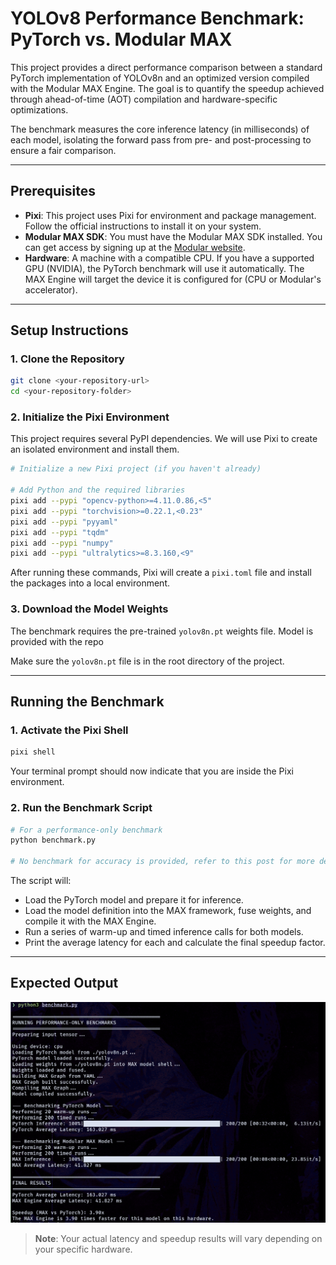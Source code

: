 
# YOLOv8 Performance Benchmark: PyTorch vs. Modular MAX

This project provides a direct performance comparison between a standard PyTorch implementation of YOLOv8n and an optimized version compiled with the Modular MAX Engine. The goal is to quantify the speedup achieved through ahead-of-time (AOT) compilation and hardware-specific optimizations.

The benchmark measures the core inference latency (in milliseconds) of each model, isolating the forward pass from pre- and post-processing to ensure a fair comparison.

---

## Prerequisites

- **Pixi**: This project uses Pixi for environment and package management. Follow the official instructions to install it on your system.
- **Modular MAX SDK**: You must have the Modular MAX SDK installed. You can get access by signing up at the [Modular website](https://www.modular.com/).
- **Hardware**: A machine with a compatible CPU. If you have a supported GPU (NVIDIA), the PyTorch benchmark will use it automatically. The MAX Engine will target the device it is configured for (CPU or Modular's accelerator).

---

## Setup Instructions

### 1. Clone the Repository

```bash
git clone <your-repository-url>
cd <your-repository-folder>
```

### 2. Initialize the Pixi Environment

This project requires several PyPI dependencies. We will use Pixi to create an isolated environment and install them.

```bash
# Initialize a new Pixi project (if you haven't already)

# Add Python and the required libraries
pixi add --pypi "opencv-python>=4.11.0.86,<5"
pixi add --pypi "torchvision>=0.22.1,<0.23"
pixi add --pypi "pyyaml"
pixi add --pypi "tqdm"
pixi add --pypi "numpy"
pixi add --pypi "ultralytics>=8.3.160,<9"
```

After running these commands, Pixi will create a `pixi.toml` file and install the packages into a local environment.

### 3. Download the Model Weights

The benchmark requires the pre-trained `yolov8n.pt` weights file. Model is provided with the repo


Make sure the `yolov8n.pt` file is in the root directory of the project.

---

## Running the Benchmark

### 1. Activate the Pixi Shell

```bash
pixi shell
```

Your terminal prompt should now indicate that you are inside the Pixi environment.

### 2. Run the Benchmark Script

```bash
# For a performance-only benchmark
python benchmark.py

# No benchmark for accuracy is provided, refer to this post for more details.
```

The script will:

- Load the PyTorch model and prepare it for inference.
- Load the model definition into the MAX framework, fuse weights, and compile it with the MAX Engine.
- Run a series of warm-up and timed inference calls for both models.
- Print the average latency for each and calculate the final speedup factor.

---

## Expected Output
![Benchmark Results](benchmark_results.png)

> **Note**: Your actual latency and speedup results will vary depending on your specific hardware.
